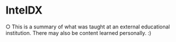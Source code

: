 # IntelDX
○ This is a summary of what was taught at an external educational institution. 
  There may also be content learned personally. :)
